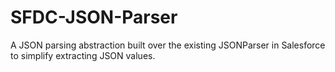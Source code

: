 # SFDC-JSON-Parser
A JSON parsing abstraction built over the existing JSONParser in Salesforce to simplify extracting JSON values.

